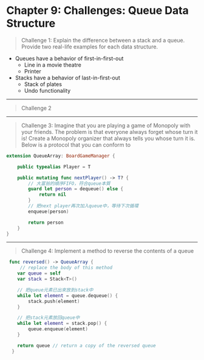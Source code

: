 # Chapter 9: Challenges: Queue Data Structure

> Challenge 1: Explain the difference between a stack and a queue. Provide two real-life examples for each data structure.
>

- Queues have a behavior of first-in-first-out
  - Line in a movie theatre
  - Printer
- Stacks have a behavior of last-in-first-out
  - Stack of plates
  - Undo functionality

------

> Challenge 2



------

> Challenge 3: Imagine that you are playing a game of Monopoly with your friends. The problem is that everyone always forget whose turn it is! Create a Monopoly organizer that always tells you whose turn it is. Below is a protocol that you can conform to
>

```Swift
extension QueueArray: BoardGameManager {

    public typealias Player = T

    public mutating func nextPlayer() -> T? {
        // 大富翁的順序FIFO，符合queue本質
        guard let person = dequeue() else {
            return nil
        }
        // 把next player再次加入queue中，等待下次循環
        enqueue(person)

        return person
    }
}
```



------

> Challenge 4: Implement a method to reverse the contents of a queue
>

```Swift
 func reversed() -> QueueArray {
     // replace the body of this method
    var queue = self
    var stack = Stack<T>()

    // 把queue元素已出來放到stack中
    while let element = queue.dequeue() {
        stack.push(element)
    }

    // 把stack元素放回queue中
    while let element = stack.pop() {
        queue.enqueue(element)
    }

    return queue // return a copy of the reversed queue
  }
```

